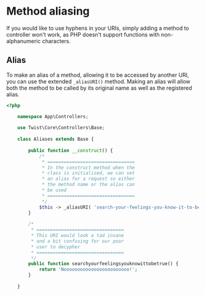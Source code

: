 # Method aliasing

If you would like to use hyphens in your URIs, simply adding a method to controller won't work, as PHP doesn't support functions with non-alphanumeric characters.

## Alias

To make an alias of a method, allowing it to be accessed by another URI, you can use the extended `_aliasURI()` method. Making an alias will allow both the method to be called by its original name as well as the registered alias.

```php
<?php

    namespace App\Controllers;
    
    use Twist\Core\Controllers\Base;
    
    class Aliases extends Base {
    
        public function __construct() {
            /*
             * ================================
             * In the construct method when the
             * class is initialised, we can set
             * an alias for a request so either
             * the method name or the alias can
             * be used
             * ================================
             */
            $this -> _aliasURI( 'search-your-feelings-you-know-it-to-be-true', 'searchyourfeelingsyouknowittobetrue' );
        }
    
        /*
         * ================================
         * This URI would look a tad insane
         * and a bit confusing for our poor
         * user to decypher
         * ================================
         */
        public function searchyourfeelingsyouknowittobetrue() {
            return 'Noooooooooooooooooooooooo!';
        }
        
    }
```